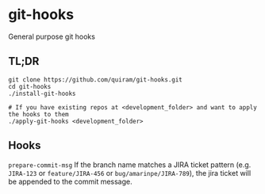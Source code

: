 # git-hooks
General purpose git hooks

## TL;DR

```
git clone https://github.com/quiram/git-hooks.git
cd git-hooks
./install-git-hooks

# If you have existing repos at <development_folder> and want to apply the hooks to them
./apply-git-hooks <development_folder> 
```

## Hooks
`prepare-commit-msg`
If the branch name matches a JIRA ticket pattern (e.g. `JIRA-123` or `feature/JIRA-456` or `bug/amarinpe/JIRA-789`), the jira ticket will be appended to the commit message.
